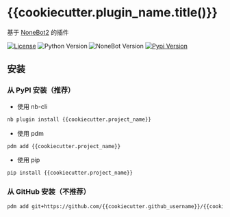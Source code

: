 # {{cookiecutter.plugin_name.title()}}

基于 [NoneBot2](https://github.com/nonebot/nonebot2) 的插件

[![License](https://img.shields.io/github/license/{{cookiecutter.github_username}}/{{cookiecutter.project_name}}?style=flat-square)](LICENSE)
![Python Version](https://img.shields.io/badge/python-3.8+-blue.svg?style=flat-square)
![NoneBot Version](https://img.shields.io/badge/nonebot-2.0.0rc2+-red.svg?style=flat-square)
[![Pypi Version](https://img.shields.io/pypi/v/{{cookiecutter.project_name}}.svg?style=flat-square)](https://pypi.python.org/pypi/{{cookiecutter.project_name}})

## 安装

### 从 PyPI 安装（推荐）

- 使用 nb-cli  

```sh
nb plugin install {{cookiecutter.project_name}}
```

- 使用 pdm

```sh
pdm add {{cookiecutter.project_name}}
```

- 使用 pip

```sh
pip install {{cookiecutter.project_name}}
```

### 从 GitHub 安装（不推荐）

```sh
pdm add git+https://github.com/{{cookiecutter.github_username}}/{{cookiecutter.project_name}}
```
